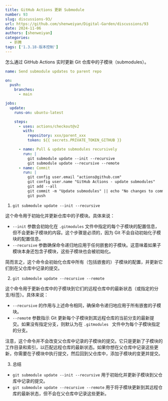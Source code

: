 ```yaml
---
title: GitHub Actions 更新 Submodule
number: 93
slug: discussions-93/
url: https://github.com/shenweiyan/Digital-Garden/discussions/93
date: 2024-11-06
authors: [shenweiyan]
categories: 
  - 折腾
tags: ['1.3.18-版本控制']
---
```


怎么通过 GitHub Actions 实时更新 Git 仓库中的子模块（submodules）。

<!-- more -->

```yaml
name: Send submodule updates to parent repo

on:
  push:
    branches: 
      - main

jobs:
  update:
    runs-on: ubuntu-latest

    steps:
      - uses: actions/checkout@v2
        with: 
          repository: xxx/parent_xxx
          token: ${{ secrets.PRIVATE_TOKEN_GITHUB }}

      - name: Pull & update submodules recursively
        run: |
          git submodule update --init --recursive
          git submodule update --recursive --remote
      - name: Commit
        run: |
          git config user.email "actions@github.com"
          git config user.name "GitHub Actions - update submodules"
          git add --all
          git commit -m "Update submodules" || echo "No changes to commit"
          git push
```

1. `git submodule update --init --recursive`

这个命令用于初始化并更新仓库中的子模块。具体来说：

- `--init` 参数会初始化在 `.gitmodules` 文件中指定的每个子模块的配置信息，但不会更新子模块的内容。这个步骤是必须的，因为 Git 不会自动初始化子模块的配置信息。
- `--recursive` 参数确保命令递归地应用于任何嵌套的子模块。这意味着如果子模块本身还包含子模块，这些子模块也会被初始化。

简而言之，这个命令会初始化仓库中所有（包括嵌套的）子模块的配置，并更新它们到在父仓库中记录的提交。

2. `git submodule update --recursive --remote`

这个命令用于更新仓库中的子模块到它们的远程仓库中的最新状态（或指定的分支/标签）。具体来说：

- `--recursive` 的作用与上述命令相同，确保命令递归地应用于所有嵌套的子模块。
- `--remot`e 参数指示 Git 更新每个子模块到其远程仓库的当前分支的最新提交。如果没有指定分支，则默认为在 `.gitmodules ` 文件中为每个子模块指定的分支。

注意，这个命令并不会改变父仓库中记录的子模块的提交。它只是更新了子模块的工作目录和索引，以匹配远程仓库的最新状态。如果你想在父仓库中记录这些更新，你需要在子模块中执行提交，然后回到父仓库中，添加子模块的变更并提交。

3. 总结

- `git submodule update --init --recursive` 用于初始化并更新子模块到父仓库中记录的提交。
- `git submodule update --recursive --remote` 用于将子模块更新到其远程仓库的最新状态，但不会在父仓库中记录这些更新。


<script src="https://giscus.app/client.js"
	data-repo="shenweiyan/Digital-Garden"
	data-repo-id="R_kgDOKgxWlg"
	data-mapping="number"
	data-term="93"
	data-reactions-enabled="1"
	data-emit-metadata="0"
	data-input-position="bottom"
	data-theme="light"
	data-lang="zh-CN"
	crossorigin="anonymous"
	async>
</script>
